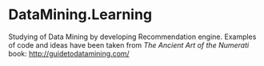 # DataMining.Learning
Studying of Data Mining by developing Recommendation engine. Examples of code and ideas have been taken from *The Ancient Art of the Numerati* book: http://guidetodatamining.com/ 
